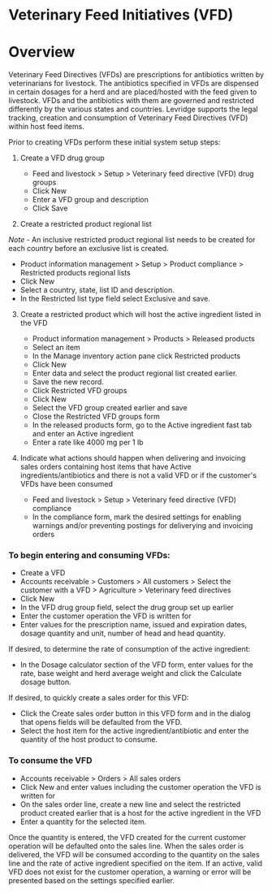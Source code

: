 ﻿# Veterinary Feed Initiatives (VFD)

# Overview
Veterinary Feed Directives (VFDs) are prescriptions for antibiotics written by veterinarians for livestock.  The antibiotics specified in VFDs are dispensed in certain dosages for a herd and are placed/hosted with the feed given to livestock.  VFDs and the antibiotics with them are governed and restricted differently by the various states and countries. Levridge supports the legal tracking, creation and consumption of Veterinary Feed Directives (VFD) within host feed items.  

Prior to creating VFDs perform these initial system setup steps:

1. Create a VFD drug group

    - Feed and livestock > Setup > Veterinary feed directive (VFD) drug groups
    - Click New 
    - Enter a VFD group and description
    - Click Save

2. Create a restricted product regional list

*Note* - An inclusive restricted product regional list needs to be created for each country before an exclusive list is created.

   - Product information management > Setup > Product compliance > Restricted products regional lists
   - Click New
   - Select a country, state, list ID and description.
   - In the Restricted list type field select Exclusive and save.
3. Create a restricted product which will host the active ingredient listed in the VFD

   - Product information management > Products > Released products
   - Select an item
   - In the Manage inventory action pane click Restricted products
   - Click New
   - Enter data and select the product regional list created earlier.
   - Save the new record.
   - Click Restricted VFD groups
   - Click New
   - Select the VFD group created earlier and save
   - Close the Restricted VFD groups form
   - In the released products form, go to the Active ingredient fast tab and enter an Active ingredient
   - Enter a rate like 4000 mg per 1 lb
4. Indicate what actions should happen when delivering and invoicing sales orders containing host items that have Active ingredients/antibiotics and there is not a valid VFD or if the customer's VFDs have been consumed

   - Feed and livestock > Setup > Veterinary feed directive (VFD) compliance
   - In the compliance form, mark the desired settings for enabling warnings and/or preventing postings for deliverying and invoicing orders

### To begin entering and consuming VFDs:

   - Create a VFD
   - Accounts receivable > Customers > All customers > Select the customer with a VFD > Agriculture > Veterinary feed directives
   - Click New
   - In the VFD drug group field, select the drug group set up earlier
   - Enter the customer operation the VFD is written for
   - Enter values for the prescription name, issued and expiration dates, dosage quantity and unit, number of head and head quantity.  

If desired, to determine the rate of consumption of the active ingredient:

   - In the Dosage calculator section of the VFD form, enter values for the rate, base weight and herd average weight and click the Calculate dosage button.

If desired, to quickly create a sales order for this VFD:

   - Click the Create sales order button in this VFD form and in the dialog that opens fields will be defaulted from the VFD.
   - Select the host item for the active ingredient/antibiotic and enter the quantity of the host product to consume.

### To consume the VFD

   - Accounts receivable > Orders > All sales orders
   - Click New and enter values including the customer operation the VFD is written for
   - On the sales order line, create a new line and select the restricted product created earlier that is a host for the active ingredient in the VFD
   - Enter a quantity for the selected item.  

Once the quantity is entered, the VFD created for the current customer operation will be defaulted onto the sales line.  When the sales order is delivered, the VFD will be consumed according to the quantity on the sales line and the rate of active ingredient specified on the item.  If an active, valid VFD does not exist for the customer operation, a warning or error will be presented based on the settings specified earlier.
